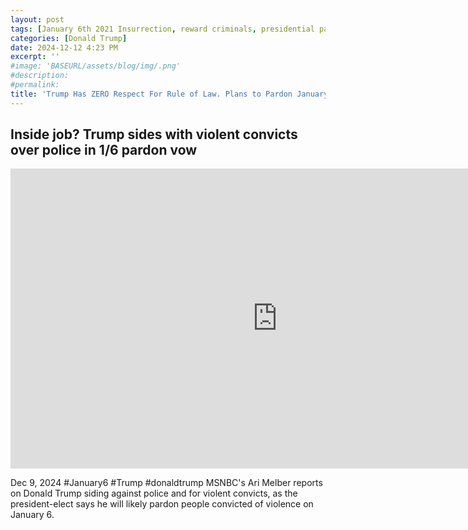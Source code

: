 ```yaml
---
layout: post
tags: [January 6th 2021 Insurrection, reward criminals, presidential pardons, politics]
categories: [Donald Trump]
date: 2024-12-12 4:23 PM
excerpt: ''
#image: 'BASEURL/assets/blog/img/.png'
#description:
#permalink:
title: 'Trump Has ZERO Respect For Rule of Law. Plans to Pardon January 6th, 2921 Insurrectionists Criminals'
---
```



## Inside job? Trump sides with violent convicts over police in 1/6 pardon vow

<iframe width="853" height="480" src="https://www.youtube.com/embed/jF9BHeLC258" title="Inside job? Trump sides with violent convicts over police in 1/6 pardon vow" frameborder="0" allow="accelerometer; autoplay; clipboard-write; encrypted-media; gyroscope; picture-in-picture; web-share" referrerpolicy="strict-origin-when-cross-origin" allowfullscreen></iframe>

Dec 9, 2024  #January6 #Trump #donaldtrump
MSNBC's Ari Melber reports on Donald Trump siding against police and for violent convicts, as the president-elect says he will likely pardon people convicted of violence on January 6. 
